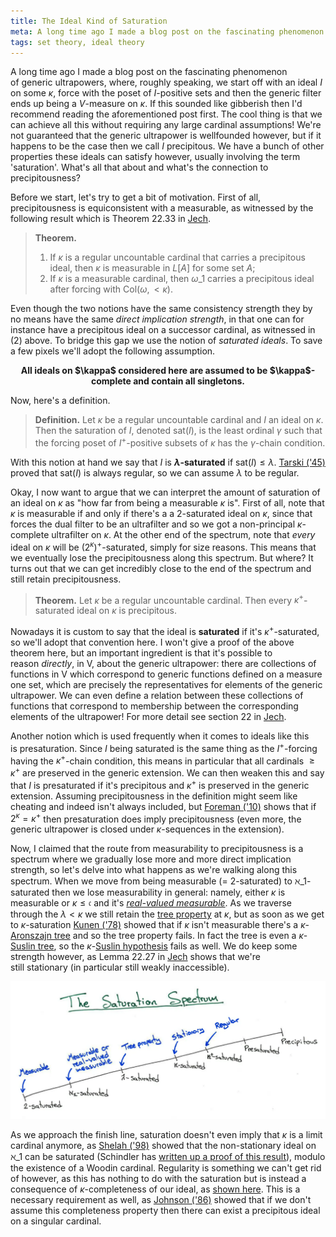 ```yaml
---
title: The Ideal Kind of Saturation
meta: A long time ago I made a blog post on the fascinating phenomenon of generic ultrapowers, where, roughly speaking, we start off with an ideal $I$ on some $\kappa$, force with the poset of $I$-positive sets and then the generic filter ends up being a $V$-measure on $\kappa$. If this sounded like gibberish then I'd recommend reading the aforementioned post first. The cool thing is that we can achieve all this without requiring any large cardinal assumptions! We're not guaranteed that the generic ultrapower is wellfounded however, but if it happens to be the case then we call $I$ precipitous. We have a bunch of other properties these ideals can satisfy however, usually involving the term 'saturation'. What's all that about and what's the connection to precipitousness?
tags: set theory, ideal theory
---
```


A long time ago I made a blog post on the fascinating phenomenon of generic
ultrapowers, where, roughly speaking, we start off with an ideal $I$ on some $\kappa$,
force with the poset of $I$-positive sets and then the generic filter ends up being a
$V$-measure on $\kappa$. If this sounded like gibberish then I'd recommend reading the
aforementioned post first. The cool thing is that we can achieve all this without
requiring any large cardinal assumptions! We're not guaranteed that the generic
ultrapower is wellfounded however, but if it happens to be the case then we call
$I$ precipitous. We have a bunch of other properties these ideals can satisfy however,
usually involving the term 'saturation'. What's all that about and what's the
connection to precipitousness?

Before we start, let's try to get a bit of motivation. First of all, precipitousness is
equiconsistent with a measurable, as witnessed by the following result which is Theorem
22.33 in [Jech](https://mathscinet.ams.org/mathscinet-getitem?mr=1940513).

> **Theorem.**
>
> 1. If $\kappa$ is a regular uncountable cardinal that carries a precipitous ideal,
>    then $\kappa$ is measurable in $L[A]$ for some set $A$;
> 2. If $\kappa$ is a measurable cardinal, then $\omega\_1$ carries a precipitous ideal
>    after forcing with $\text{Col}(\omega,{<}\kappa)$.

Even though the two notions have the same consistency strength they by no means have
the same _direct implication strength_, in that one can for instance have a precipitous
ideal on a successor cardinal, as witnessed in (2) above. To bridge this gap we use the
notion of _saturated ideals_. To save a few pixels we'll adopt the following
assumption.

<center><b>
All ideals on $\kappa$ considered here are assumed to be $\kappa$-complete and contain
all singletons.
</b></center>

Now, here's a definition.

> **Definition.** Let $\kappa$ be a regular uncountable cardinal and $I$ an ideal on
> $\kappa$. Then the saturation of $I$, denoted $\text{sat}(I)$, is the least ordinal
> $\gamma$ such that the forcing poset of $I^+$-positive subsets of $\kappa$ has the
> $\gamma$-chain condition.

With this notion at hand we say that $I$ is **$\lambda$-saturated** if
$\text{sat}(I)\leq\lambda$. [Tarski
('45)](https://mathscinet.ams.org/mathscinet-getitem?mr=17737) proved that
$\text{sat}(I)$ is always regular, so we can assume $\lambda$ to be regular.

Okay, I now want to argue that we can interpret the amount of saturation of an ideal on
$\kappa$ as "how far from being a measurable $\kappa$ is". First of all, note that
$\kappa$ is measurable if and only if there's a a 2-saturated ideal on $\kappa$, since
that forces the dual filter to be an ultrafilter and so we got a non-principal
$\kappa$-complete ultrafilter on $\kappa$. At the other end of the spectrum, note
that _every_ ideal on $\kappa$ will be $(2^\kappa)^+$-saturated, simply for size
reasons. This means that we eventually lose the precipitousness along this spectrum.
But where? It turns out that we can get incredibly close to the end of the spectrum and
still retain precipitousness.

> **Theorem.** Let $\kappa$ be a regular uncountable cardinal. Then every
> $\kappa^+$-saturated ideal on $\kappa$ is precipitous.

Nowadays it is custom to say that the ideal is **saturated** if it's $\kappa^+$-saturated,
so we'll adopt that convention here. I won't give a proof of the above theorem here,
but an important ingredient is that it's possible to reason _directly_, in V, about the
generic ultrapower: there are collections of functions in V which correspond to generic
functions defined on a measure one set, which are precisely the representatives for
elements of the generic ultrapower. We can even define a relation between these
collections of functions that correspond to membership between the corresponding
elements of the ultrapower! For more detail see section 22 in
[Jech](https://mathscinet.ams.org/mathscinet-getitem?mr=1940513).

Another notion which is used frequently when it comes to ideals like this
is presaturation. Since $I$ being saturated is the same thing as the $I^+$-forcing
having the $\kappa^+$-chain condition, this means in particular that all cardinals
$\geq\kappa^+$ are preserved in the generic extension. We can then weaken this and say
that $I$ is presaturated if it's precipitous and $\kappa^+$ is preserved in the generic
extension. Assuming precipitousness in the definition might seem like cheating and
indeed isn't always included, but [Foreman
('10)](https://mathscinet.ams.org/mathscinet-getitem?mr=2768692) shows that if
$2^\kappa=\kappa^+$ then presaturation does imply precipitousness (even more, the
generic ultrapower is closed under $\kappa$-sequences in the extension).

Now, I claimed that the route from measurability to precipitousness is a spectrum where
we gradually lose more and more direct implication strength, so let's delve into what
happens as we're walking along this spectrum. When we move from being measurable (=
2-saturated) to $\aleph\_1$-saturated then we lose measurability in general: namely,
either $\kappa$ is measurable or $\kappa\leq\mathfrak c$ and it's [_real-valued
measurable_](https://en.wikipedia.org/wiki/Measurable_cardinal#Real-valued_measurable).
As we traverse through the $\lambda<\kappa$ we still retain the [tree
property](https://en.wikipedia.org/wiki/Aronszajn_tree) at $\kappa$, but as soon as we
get to $\kappa$-saturation [Kunen
('78)](https://mathscinet.ams.org/mathscinet-getitem?mr=495118) showed that if $\kappa$
isn't measurable there's a $\kappa$-[Aronszajn
tree](https://en.wikipedia.org/wiki/Aronszajn_tree) and so the tree property fails. In
fact the tree is even a $\kappa$-[Suslin
tree](https://en.wikipedia.org/wiki/Suslin_tree), so the $\kappa$-[Suslin
hypothesis](https://en.wikipedia.org/wiki/Suslin%27s_problem) fails as well. We do keep
some strength however, as Lemma 22.27 in
[Jech](https://mathscinet.ams.org/mathscinet-getitem?mr=1940513) shows that we're
still stationary (in particular still weakly inaccessible).

<center>
  <img
    src="/src/assets/img/saturation-spectrum.webp"
    alt="A diagram showing the various ideal properties between measurable and
    precipitous"
    style="width: min(700px, 100%);"
    class="invert-on-darkmode"
  />
</center>

As we approach the finish line, saturation doesn't even imply that $\kappa$ is a limit
cardinal anymore, as [Shelah
('98)](https://mathscinet.ams.org/mathscinet-getitem?mr=1623206) showed that the
non-stationary ideal on $\aleph\_1$ can be saturated (Schindler has [written up a proof
of this result](https://ivv5hpp.uni-muenster.de/u/rds/sat_ideal_better_version.pdf)),
modulo the existence of a Woodin cardinal. Regularity is something we can't get rid of
however, as this has nothing to do with the saturation but is instead a consequence of
$\kappa$-completeness of our ideal, as [shown
here](https://math.stackexchange.com/a/170868/78298). This is a necessary requirement
as well, as [Johnson
('86)](https://mathscinet.ams.org/mathscinet-getitem?mr=860035) showed that if we don't
assume this completeness property then there can exist a precipitous ideal on a
singular cardinal.

